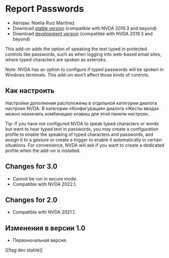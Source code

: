 # Report Passwords #

* Авторы: Noelia Ruiz Martínez
* Download [stable version][1] (compatible with NVDA 2019.3 and beyond)
* Download [development version][2] (compatible with NVDA 2019.3 and beyond)

This add-on adds the option of speaking the text typed in protected controls
like passwords, such as when logging into web-based email sites, where typed
characters are spoken as asterisks.

Note: NVDA has an option to configure if typed passwords will be spoken in
Windows terminals. This add-on won't affect those kinds of controls.

## Как настроить

Настройки дополнения расположены в отдельной категории диалога настроек
NVDA. В категории «Конфигурация» диалога «Жесты ввода» можно назначить
комбинацию клавиш для этой панели настроек.

Tip: If you have not configured NVDA to speak typed characters or words but
want to hear typed text in passwords, you may create a configuration profile
to enable the speaking of typed characters and passwords, and assign it to a
gesture or create a trigger to enable it automatically in certain
situations. For convenience, NVDA will ask if you want to create a dedicated
profile when the add-on is installed.

## Changes for 3.0 ##
* Cannot be run in secure mode.
* Compatible with NVDA 2022.1.

## Changes for 2.0 ##
* Compatible with NVDA 2021.1.

## Изменения в версии 1.0 ##
* Первоначальная версия.

[[!tag dev stable]]

[1]: http://addons.nvda-project.org/files/get.php?file=rp

[2]: http://addons.nvda-project.org/files/get.php?file=rp-dev
